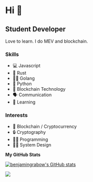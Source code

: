 Hi 👋
===============================

Student Developer
-----------------

Love to learn. 
I do MEV and blockchain.

### Skills
- 💻 Javascript
- 🦀 Rust
- 🏃‍♂️	Golang
- 🐍 Python
- 🔑 Blockchain Technology
- 🗣️ Communication
- 🧠 Learning

### Interests
- 🔑 Blockchain / Cryptocurrency
- 🔒 Cryptography
- 👨‍💻 Programming
- 🧑‍🎨 System Design

<b>My GitHub Stats</b>

<a href="http://www.github.com/benjamingrabow"><img src="https://github-readme-stats.vercel.app/api?username=benjamingrabow&show_icons=true&hide=&count_private=true&title_color=0891b2&text_color=ffffff&icon_color=0891b2&bg_color=1c1917&hide_border=true&show_icons=true" alt="benjamingrabow's GitHub stats" /></a>

<a href="http://www.github.com/benjamingrabow"><img src="https://github-readme-streak-stats.herokuapp.com/?user=mteam88&stroke=ffffff&background=1c1917&ring=0891b2&fire=0891b2&currStreakNum=ffffff&currStreakLabel=0891b2&sideNums=ffffff&sideLabels=ffffff&dates=ffffff&hide_border=true" /></a>

